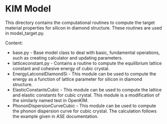 # KIM Model

This directory contains the computational routines to compute the target material
properties for silicon in diamond structure. These routines are used in model_target.py.

Content:
* base.py - Base model class to deal with basic, fundamental operations, such as creating
  calculator and updating parameters.
* latticeconstant.py - Contains a routine to compute the equilibrium lattice constant and
  cohesive energy of cubic crystal.
* EnergyLatconstDiamondSi - This module can be used to compute the energy as a function
  of lattice parameter for silicon in diamond structure.
* ElasticConstantsCubic - This module can be used to compute the lattice and elastic
  constants for cubic crystal. This module is a modification of the similarly named test
  in OpenKIM.
* PhononDispersionCurveCubic - This module can be used to compute the phonon dispersion
  curve for cubic crystal. The calculation follows the example given in ASE documentation.
